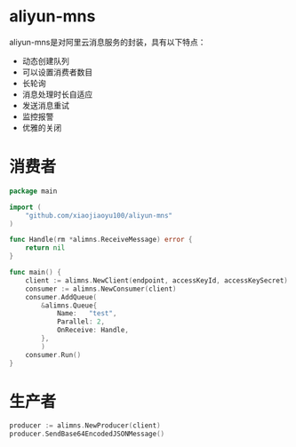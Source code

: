 # aliyun-mns

aliyun-mns是对阿里云消息服务的封装，具有以下特点：

* 动态创建队列
* 可以设置消费者数目
* 长轮询
* 消息处理时长自适应
* 发送消息重试
* 监控报警
* 优雅的关闭

# 消费者

```go
package main

import (
	"github.com/xiaojiaoyu100/aliyun-mns"
)

func Handle(rm *alimns.ReceiveMessage) error {
	return nil
}

func main() {
	client := alimns.NewClient(endpoint, accessKeyId, accessKeySecret)
	consumer := alimns.NewConsumer(client)
	consumer.AddQueue(
		&alimns.Queue{
			Name: 	"test",
			Parallel: 2,
			OnReceive: Handle,
		},
		)
	consumer.Run()
}
```

# 生产者
```go
producer := alimns.NewProducer(client)
producer.SendBase64EncodedJSONMessage()
```
